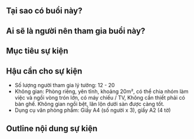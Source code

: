 ## Tại sao có buổi này?
## Ai sẽ là người nên tham gia buổi này?
## Mục tiêu sự kiện
## Hậu cần cho sự kiện
- Số lượng người tham gia lý tưởng: 12 - 20
- Không gian: Phòng riêng, yên tĩnh, khoảng 20m², có thể chia nhóm làm việc và ngồi vòng trón lớn, có máy chiếu / TV, Không cần thiết phải có bàn ghế. Không gian ngồi bệt, lăn lộn dưới sàn được càng tốt.
- Dụng cụ văn phòng phẩm: Giấy A4 (số người x 3), giấy A2 (4 tờ)

## Outline nội dung sự kiện